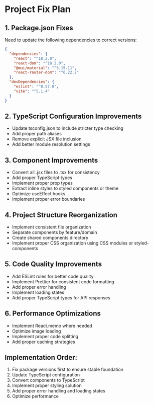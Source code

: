 # Project Fix Plan

## 1. Package.json Fixes
Need to update the following dependencies to correct versions:
```json
{
  "dependencies": {
    "react": "^18.2.0",
    "react-dom": "^18.2.0",
    "@mui/material": "^5.15.11",
    "react-router-dom": "^6.22.2"
  },
  "devDependencies": {
    "eslint": "^8.57.0",
    "vite": "^5.1.4"
  }
}
```

## 2. TypeScript Configuration Improvements
- Update tsconfig.json to include stricter type checking
- Add proper path aliases
- Remove explicit JSX file inclusion
- Add better module resolution settings

## 3. Component Improvements
- Convert all .jsx files to .tsx for consistency
- Add proper TypeScript types
- Implement proper prop types
- Extract inline styles to styled components or theme
- Optimize useEffect hooks
- Implement proper error boundaries

## 4. Project Structure Reorganization
- Implement consistent file organization
- Separate components by feature/domain
- Create shared components directory
- Implement proper CSS organization using CSS modules or styled-components

## 5. Code Quality Improvements
- Add ESLint rules for better code quality
- Implement Prettier for consistent code formatting
- Add proper error handling
- Implement loading states
- Add proper TypeScript types for API responses

## 6. Performance Optimizations
- Implement React.memo where needed
- Optimize image loading
- Implement proper code splitting
- Add proper caching strategies

## Implementation Order:
1. Fix package versions first to ensure stable foundation
2. Update TypeScript configuration
3. Convert components to TypeScript
4. Implement proper styling solution
5. Add proper error handling and loading states
6. Optimize performance
